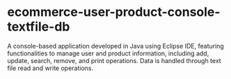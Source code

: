 # ecommerce-user-product-console-textfile-db
A console-based application developed in Java using Eclipse IDE, featuring functionalities to manage user and product information, including add, update, search, remove, and print operations. Data is handled through text file read and write operations.
